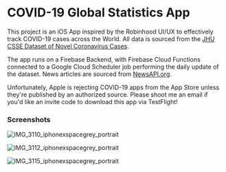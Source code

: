# COVID-19 Global Statistics App

This project is an iOS App inspired by the Robinhood UI/UX to effectively track COVID-19 cases across the World. All data is sourced from the [JHU CSSE Dataset of Novel Coronavirus Cases](https://github.com/CSSEGISandData/COVID-19).

The app runs on a Firebase Backend, with Firebase Cloud Functions connected to a Google Cloud Scheduler job performing the daily update of the dataset. News articles are sourced from [NewsAPI.org](https://newsapi.org/).

Unfortunately, Apple is rejecting COVID-19 apps from the App Store unless they're published by an authorized source. Please shoot me an email if you'd like an invite code to download this app via TestFlight!

### Screenshots

![IMG_3110_iphonexspacegrey_portrait](/Users/shomil/Downloads/mockup/IMG_3110_iphonexspacegrey_portrait.png)

![IMG_3112_iphonexspacegrey_portrait](/Users/shomil/Downloads/mockup/IMG_3112_iphonexspacegrey_portrait.png)

![IMG_3115_iphonexspacegrey_portrait](/Users/shomil/Downloads/mockup/IMG_3115_iphonexspacegrey_portrait.png)